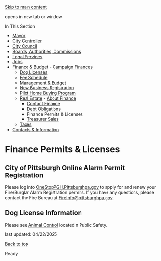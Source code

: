 [Skip to main content](https://www.pittsburghpa.gov/City-Government/Finance-Budget/Real-Estate/Finance-Permits-Licenses#main-content)

opens in new tab or window

In This Section

- [Mayor](https://www.pittsburghpa.gov/City-Government/Mayor)
- [City Controller](https://www.pittsburghpa.gov/City-Government/City-Controllers-Office)
- [City Council](https://www.pittsburghpa.gov/City-Government/City-Council)
- [Boards, Authorities, Commissions](https://www.pittsburghpa.gov/City-Government/Boards-Authorities-Commissions)
- [Legal Services](https://www.pittsburghpa.gov/City-Government/Legal-Services)
- [Jobs](https://www.pittsburghpa.gov/City-Government/Jobs)
- [Finance & Budget](https://www.pittsburghpa.gov/City-Government/Finance-Budget)  - [Campaign Finances](https://www.pittsburghpa.gov/City-Government/Finance-Budget/Campaign-Finances)
  - [Dog Licenses](https://www.pittsburghpa.gov/City-Government/Finance-Budget/Dog-Licenses)
  - [Fee Schedule](https://www.pittsburghpa.gov/City-Government/Finance-Budget/Finance-Fee-Schedule)
  - [Management & Budget](https://www.pittsburghpa.gov/City-Government/Finance-Budget/Management-Budget)
  - [New Business Registration](https://www.pittsburghpa.gov/City-Government/Finance-Budget/New-Business-Registration)
  - [Pilot Home Buying Program](https://www.pittsburghpa.gov/City-Government/Finance-Budget/Pilot-Home-Buying-Program)
  - [Real Estate](https://www.pittsburghpa.gov/City-Government/Finance-Budget/Real-Estate)    - [About Finance](https://www.pittsburghpa.gov/City-Government/Finance-Budget/Real-Estate/About-Finance)
    - [Contact Finance](https://www.pittsburghpa.gov/City-Government/Finance-Budget/Real-Estate/Contact-Finance)
    - [Debt Obligations](https://www.pittsburghpa.gov/City-Government/Finance-Budget/Real-Estate/Debt-Obligations)
    - [Finance Permits & Licenses](https://www.pittsburghpa.gov/City-Government/Finance-Budget/Real-Estate/Finance-Permits-Licenses)
    - [Treasurer Sales](https://www.pittsburghpa.gov/City-Government/Finance-Budget/Real-Estate/Treasurer-Sales)
  - [Taxes](https://www.pittsburghpa.gov/City-Government/Finance-Budget/Taxes)
- [Contacts & Information](https://www.pittsburghpa.gov/City-Government/Contacts-Information)

# Finance Permits & Licenses

## City of Pittsburgh Online Alarm Permit Registration

Please log into [OneStopPGH.Pittsburghpa.gov](https://onestoppgh.pittsburghpa.gov/pghprod/pub/lms/Login.aspx) to apply for and renew your Fire/Burglar Alarm Registration permits. If you have any questions, please contact the Fire Bureau at [FireInfo@pittsburghpa.gov](mailto:FireInfo@pittsburghpa.gov).

## Dog License Information

Please see [Animal Control](https://www.pittsburghpa.gov/Safety/Animal-Care-Control/Dog-Licenses) located n Public Safety.

last updated: 04/22/2025

[Back to top](https://www.pittsburghpa.gov/City-Government/Finance-Budget/Real-Estate/Finance-Permits-Licenses#body-top)

Ready
